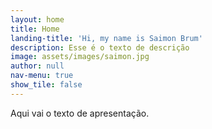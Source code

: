```yaml
---
layout: home
title: Home
landing-title: 'Hi, my name is Saimon Brum'
description: Esse é o texto de descrição
image: assets/images/saimon.jpg
author: null
nav-menu: true
show_tile: false
---
```


Aqui vai o texto de apresentação.

